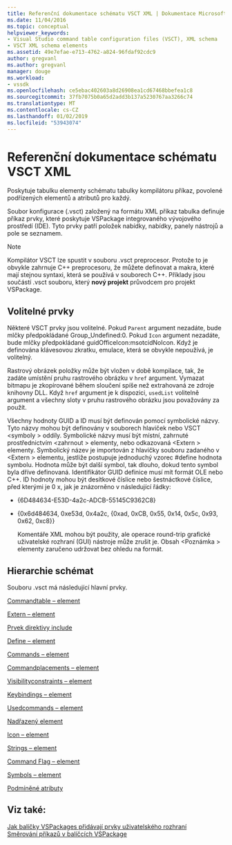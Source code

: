 ```yaml
---
title: Referenční dokumentace schématu VSCT XML | Dokumentace Microsoftu
ms.date: 11/04/2016
ms.topic: conceptual
helpviewer_keywords:
- Visual Studio command table configuration files (VSCT), XML schema
- VSCT XML schema elements
ms.assetid: 49e7efae-e713-4762-a824-96fdaf92cdc9
author: gregvanl
ms.author: gregvanl
manager: douge
ms.workload:
- vssdk
ms.openlocfilehash: ce5ebac402603a8d26908ea1cd67468bbefea1c8
ms.sourcegitcommit: 37fb7075b0a65d2add3b137a5230767aa3266c74
ms.translationtype: MT
ms.contentlocale: cs-CZ
ms.lasthandoff: 01/02/2019
ms.locfileid: "53943074"
---
```

# <a name="vsct-xml-schema-reference"></a>Referenční dokumentace schématu VSCT XML
Poskytuje tabulku elementy schématu tabulky kompilátoru příkaz, povolené podřízených elementů a atributů pro každý.  
  
 Soubor konfigurace (.vsct) založený na formátu XML příkaz tabulka definuje příkaz prvky, které poskytuje VSPackage integrovaného vývojového prostředí (IDE). Tyto prvky patří položek nabídky, nabídky, panely nástrojů a pole se seznamem.  
  
> [!NOTE]
>  Kompilátor VSCT lze spustit v souboru .vsct preprocesor. Protože to je obvykle zahrnuje C++ preprocesoru, že můžete definovat a makra, které mají stejnou syntaxi, která se používá v souborech C++. Příklady jsou součástí .vsct souboru, který **nový projekt** průvodcem pro projekt VSPackage.  
  
## <a name="optional-elements"></a>Volitelné prvky  
 Některé VSCT prvky jsou volitelné. Pokud `Parent` argument nezadáte, bude mlčky předpokládané Group_Undefined:0. Pokud `Icon` argument nezadáte, bude mlčky předpokládané guidOfficeIcon:msotcidNoIcon. Když je definována klávesovou zkratku, emulace, která se obvykle nepoužívá, je volitelný.  
  
 Rastrový obrázek položky může být vložen v době kompilace, tak, že zadáte umístění pruhu rastrového obrázku v `href` argument. Vymazat bitmapu je zkopírované během sloučení spíše než extrahovaná ze zdroje knihovny DLL. Když `href` argument je k dispozici, `usedList` volitelně argument a všechny sloty v pruhu rastrového obrázku jsou považovány za použít.  
  
 Všechny hodnoty GUID a ID musí být definován pomocí symbolické názvy. Tyto názvy mohou být definovány v souborech hlaviček nebo VSCT \<symboly > oddíly. Symbolické názvy musí být místní, zahrnuté prostřednictvím \<zahrnout > elementy, nebo odkazovaná \<Extern > elementy. Symbolický název je importován z hlavičky souboru zadaného v \<Extern > elementu, jestliže postupuje jednoduchý vzorec #define hodnota symbolu. Hodnota může být další symbol, tak dlouho, dokud tento symbol byla dříve definovaná. Identifikátor GUID definice musí mít formát OLE nebo C++. ID hodnoty mohou být desítkové číslice nebo šestnáctkové číslice, před kterými je 0 x, jak je znázorněno v následující řádky:  
  
- {6D484634-E53D-4a2c-ADCB-55145C9362C8}  
  
- {0x6d484634, 0xe53d, 0x4a2c, {0xad, 0xCB, 0x55, 0x14, 0x5c, 0x93, 0x62, 0xc8}}  
  
  Komentáře XML mohou být použity, ale operace round-trip grafické uživatelské rozhraní (GUI) nástroje může zrušit je. Obsah \<Poznámka > elementy zaručeno udržovat bez ohledu na formát.  
  
## <a name="schema-hierarchy"></a>Hierarchie schémat  
 Souboru .vsct má následující hlavní prvky.  
  
 [Commandtable – element](../extensibility/commandtable-element.md)  
  
 [Extern – element](../extensibility/extern-element.md)  
  
 [Prvek direktivy include](../extensibility/include-element.md)  
  
 [Define – element](../extensibility/define-element.md)  
  
 [Commands – element](../extensibility/commands-element.md)  
  
 [Commandplacements – element](../extensibility/commandplacements-element.md)  
  
 [Visibilityconstraints – element](../extensibility/visibilityconstraints-element.md)  
  
 [Keybindings – element](../extensibility/keybindings-element.md)  
  
 [Usedcommands – element](../extensibility/usedcommands-element.md)  
  
 [Nadřazený element](../extensibility/parent-element.md)  
  
 [Icon – element](../extensibility/icon-element.md)  
  
 [Strings – element](../extensibility/strings-element.md)  
  
 [Command Flag – element](../extensibility/command-flag-element.md)  
  
 [Symbols – element](../extensibility/symbols-element.md)  
  
 [Podmíněné atributy](../extensibility/vsct-xml-schema-conditional-attributes.md)  
  
## <a name="see-also"></a>Viz také:  
 [Jak balíčky VSPackages přidávají prvky uživatelského rozhraní](../extensibility/internals/how-vspackages-add-user-interface-elements.md)   
 [Směrování příkazů v balíčcích VSPackage](../extensibility/internals/command-routing-in-vspackages.md)